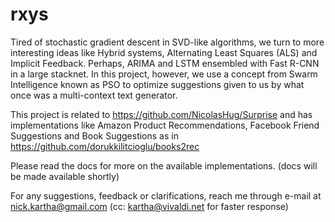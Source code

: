 # rxys

Tired of stochastic gradient descent in SVD-like algorithms, we turn to more interesting ideas like Hybrid systems, Alternating Least Squares (ALS) and Implicit Feedback. Perhaps, ARIMA and LSTM ensembled with Fast R-CNN in a large stacknet. In this project, however, we use a concept from Swarm Intelligence known as PSO to optimize suggestions given to us by what once was a multi-context text generator.

This project is related to https://github.com/NicolasHug/Surprise and has implementations like Amazon Product Recommendations, Facebook Friend Suggestions and Book Suggestions as in https://github.com/dorukkilitcioglu/books2rec

Please read the docs for more on the available implementations. (docs will be made available shortly)

For any suggestions, feedback or clarifications, reach me through e-mail at nick.kartha@gmail.com (cc: kartha@vivaldi.net for faster response)
